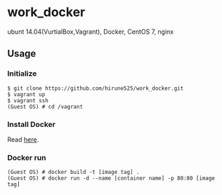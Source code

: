 # work_docker

ubunt 14.04(VurtialBox,Vagrant), Docker, CentOS 7, nginx

## Usage

### Initialize

```
$ git clone https://github.com/hirune525/work_docker.git
$ vagrant up
$ vagrant ssh
(Guest OS) # cd /vagrant
```

### Install Docker
Read [here](https://docs.docker.com/installation/ubuntulinux/).

### Docker run

```
(Guest OS) # docker build -t [image tag] .
(Guest OS) # docker run -d --name [container name] -p 80:80 [image tag]
```


